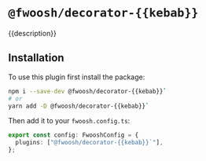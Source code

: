 # `@fwoosh/decorator-{{kebab}}`

{{description}}

## Installation

To use this plugin first install the package:

```sh
npm i --save-dev @fwoosh/decorator-{{kebab}}`
# or
yarn add -D @fwoosh/decorator-{{kebab}}`
```

Then add it to your `fwoosh.config.ts`:

```ts
export const config: FwooshConfig = {
  plugins: ["@fwoosh/decorator-{{kebab}}`"],
};
```
